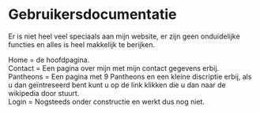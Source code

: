 # Gebruikersdocumentatie
Er is niet heel veel speciaals aan mijn website, er zijn geen onduidelijke functies
en alles is heel makkelijk te berijken.

Home = de hoofdpagina.  
Contact = Een pagina over mijn met mijn contact gegevens erbij.  
Pantheons = Een pagina met 9 Pantheons en een kleine discriptie erbij, als u dan geïntreseerd bent kunt u op de link klikken die u dan naar de wikipedia door stuurt.  
Login = Nogsteeds onder constructie en werkt dus nog niet.

